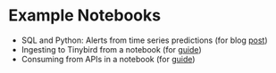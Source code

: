 # Example Notebooks
- SQL and Python: Alerts from time series predictions (for blog [post](https://blog.tinybird.co/2021/10/04/sql-and-python/))
- Ingesting to Tinybird from a notebook (for [guide](https://guides.tinybird.co/guide/ingestion-from-a-notebook))
- Consuming from APIs in a notebook (for [guide](https://guides.tinybird.co/guide/consume-apis-in-a-notebook))
